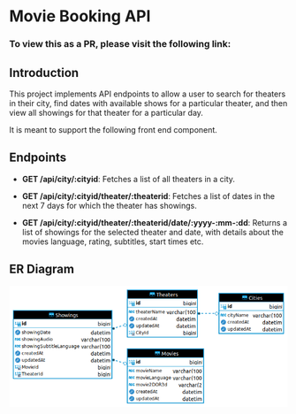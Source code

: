 
# Movie Booking API

### To view this as a PR, please visit the following link:



## Introduction
This project implements API endpoints to allow a user to search for theaters in their city, find dates with available shows for a particular theater, and then view all showings for that theater for a particular day.

It is meant to support the following front end component.


## Endpoints
-   **GET /api/city/:cityid**: Fetches a list of all theaters in a city.
    
-   **GET /api/city/:cityid/theater/:theaterid**: Fetches a list of dates in the next 7 days for which the theater has showings.
    
-   **GET /api/city/:cityid/theater/:theaterid/date/:yyyy-:mm-:dd**: Returns a list of showings for the selected theater and date, with details about the movies language, rating, subtitles, start times etc.

## ER Diagram
![ERDiagram](ERDiagram.png)
